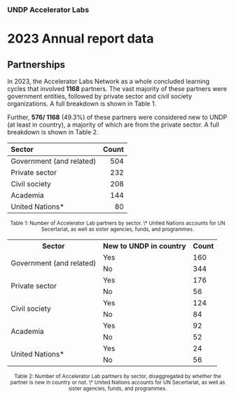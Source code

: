 ### UNDP Accelerator Labs
# 2023 Annual report data

## Partnerships
In 2023, the Accelerator Labs Network as a whole concluded learning cycles that involved **1168** partners. The vast majority of these partners were government entities, followed by private sector and civil society organizations. A full breakdown is shown in Table 1. 

Further, **576/ 1168** (49.3%) of these partners were considered new to UNDP (at least in country), a majority of which are from the private sector. A full breakdown is shown in Table 2.

| Sector | Count |
| :----- | ----: |
| Government (and related) | 504 |
| Private sector | 232 |
| Civil society | 208 |
| Academia | 144 |
| United Nations* | 80 |

<small>
	<center>
		Table 1: Number of Accelerator Lab partners by sector.
		\* United Nations accounts for UN Secertariat, as well as sister agencies, funds, and programmes.
	</center>
</small>

<table>
	<tr>
		<th>Sector</th>
		<th>New to UNDP in country</th>
		<th>Count</th>
	</tr>
	<tr>
		<td rowspan='2'>Government (and related)</td>
		<td>Yes</td>
		<td>160</td>
	</tr>
	<tr>
		<td>No</td>
		<td>344</td>
	</tr>
	<tr>
		<td rowspan='2'>Private sector</td>
		<td>Yes</td>
		<td>176</td>
	</tr>
	<tr>
		<td>No</td>
		<td>56</td>
	</tr>
	<tr>
		<td rowspan='2'>Civil society</td>
		<td>Yes</td>
		<td>124</td>
	</tr>
	<tr>
		<td>No</td>
		<td>84</td>
	</tr>
	<tr>
		<td rowspan='2'>Academia</td>
		<td>Yes</td>
		<td>92</td>
	</tr>
	<tr>
		<td>No</td>
		<td>52</td>
	</tr>
	<tr>
		<td rowspan='2'>United Nations*</td>
		<td>Yes</td>
		<td>24</td>
	</tr>
	<tr>
		<td>No</td>
		<td>56</td>
	</tr>
</table>

<small>
	<center>
		Table 2: Number of Accelerator Lab partners by sector, disaggregated by whether the partner is new in country or not.
		\* United Nations accounts for UN Secertariat, as well as sister agencies, funds, and programmes.
	</center>
</small>